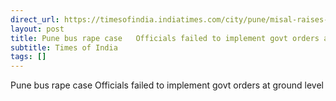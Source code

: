 ```yaml
---
direct_url: https://timesofindia.indiatimes.com/city/pune/misal-raises-issue-of-safety-after-swargate-depot-visit/articleshow/118654466.cms
layout: post
title: Pune bus rape case   Officials failed to implement govt orders at ground level 
subtitle: Times of India
tags: []
---
```


Pune bus rape case   Officials failed to implement govt orders at ground level 
